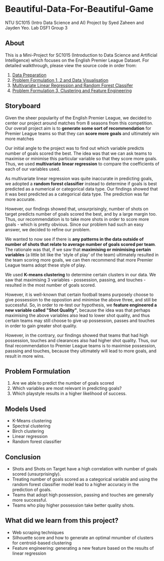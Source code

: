 # Beautiful-Data-For-Beautiful-Game
NTU SC1015 (Intro Data Science and AI) Project by Syed Zaheen and Jayden Yeo. Lab DSF1 Group 3 

## About

This is a Mini-Project for SC1015 (Introduction to Data Science and Artificial Intelligence) which focuses on the English Premier League Dataset. For detailed walkthrough, please view the source code in order from:

1. [Data Preparation](https://github.com/SyedZaheen/Beautiful-Data-For-Beautiful-Game/blob/main/Data%20Preparation.ipynb)
2. [Problem Formulation 1, 2 and Data Visualisation](https://github.com/SyedZaheen/Beautiful-Data-For-Beautiful-Game/blob/main/Problem%20formulation%201%20and%20Exploratory%20Data%20Analysis.ipynb)
3. [Multivariate Linear Regression and Random Forest Classifer](https://github.com/SyedZaheen/Beautiful-Data-For-Beautiful-Game/blob/main/Multivariate%20Linear%20regression%20and%20random%20forest%20classifier.ipynb)
4. [Problem Formulation 3, Clustering and Feature Engineering](https://github.com/SyedZaheen/Beautiful-Data-For-Beautiful-Game/blob/main/Clustering%20and%20feature%20engineering.ipynb)


## Storyboard

Given the sheer popularity of the English Premier League, we decided to center our project around matches from 8 seasons from this competition. Our overall project aim is to **generate some sort of recommendation** for Premier League teams so that they can **score more goals** and ultimately win more matches  

Our initial angle to the project was to find out which variable predicts number of goals scored the best. The idea was that we can ask teams to maximise or minimise this particular variable so that they score more goals. Thus, we used **multivariate linear regression** to compare the coefficients of each of our variables used.

As multivariate linear regression was quite inaccurate in predicting goals, we adopted a **random forest classifier** instead to determine if goals is best predicted as a numerical or categorical data type. Our findings showed that it was best predicted as a categorical data type. The prediction was far more accurate.

However, our findings showed that, unsurprisingly, number of shots on target predicts number of goals scored the best, and by a large margin too. Thus, our recommendation is to take more shots in order to score more goals - which is pretty obvious. Since our problem had such an easy answer, we decided to refine our problem. 

We wanted to now see if there is **any patterns in the data outside of number of shots that relate to average number of goals scored per team**. The rationale was that, if we saw that **maximising or minimising certain variables** (a little bit like the 'style of play' of the team) ultimately resulted in the team scoring more goals, we can then recommend that more Premier League teams adopt these style of play.

We used **K-means clustering** to determine certain clusters in our data. We saw that maximising 3 variables - possession, passing, and touches - resulted in the most number of goals scored. 

However, it is well-known that certain football teams purposely choose to give possession to the oppostion and minimise the above three, and still be successful. So, in order to re-test our hypothesis, we **feature engineered a new variable called "Shot Quality"**, because the idea was that perhaps maximising the above variables also lead to lower shot quality, and thus certain teams may still choose to give up possession, passes and touches in order to gain greater shot quality. 

However, in the contrary, our findings showed that teams that had high possession, touches and clearances also had higher shot quality. Thus, our final recommendation to Premier League teams is to maximise possession, passsing and touches, because they ultimately will lead to more goals, and result in more wins. 

## Problem Formulation

1. Are we able to predict the number of goals scored
2. Which variables are most relevant in predicting goals?
3. Which playstyle results in a higher likelihood of success. 

## Models Used

- K-Means clustering
- Spectral clustering
- Birch clustering
- Linear regression
- Random forest classifier

## Conclusion

- Shots and Shots on Target have a high correlation with number of goals scored (unsurprisingly).
- Treating number of goals scored as a categorical variable and using the random forest classifier model lead to a higher accuracy in the prediction of goals.
- Teams that adopt high possession, passing and touches are generally more successful.
- Teams who play higher possession take better quality shots. 

## What did we learn from this project?

- Web scraping techniques
- Silhouette score and how to generate an optimal mnumber of clusters for centroid-based clustering
- Feature engineering: generating a new feature based on the results of linear regression


